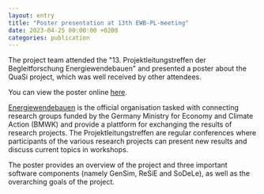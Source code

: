 ```yaml
---
layout: entry
title: "Poster presentation at 13th EWB-PL-meeting"
date: 2023-04-25 00:00:00 +0200
categories: publication
---
```

The project team attended the "13. Projektleitungstreffen der Begleitforschung Energiewendebauen" and presented a poster about the QuaSi project, which was well received by other attendees.

You can view the poster online [here](/static/230420_poster_pl_meeting.pdf).

[Energiewendebauen](https://www.energiewendebauen.de/) is the official organisation tasked with connecting research groups funded by the Germany Ministry for Economy and Climate Action (BMWK) and provide a plattform for exchanging the results of research projects. The Projektleitungstreffen are regular conferences where participants of the various research projects can present new results and discuss current topics in workshops.

The poster provides an overview of the project and three important software components (namely GenSim, ReSiE and SoDeLe), as well as the overarching goals of the project.